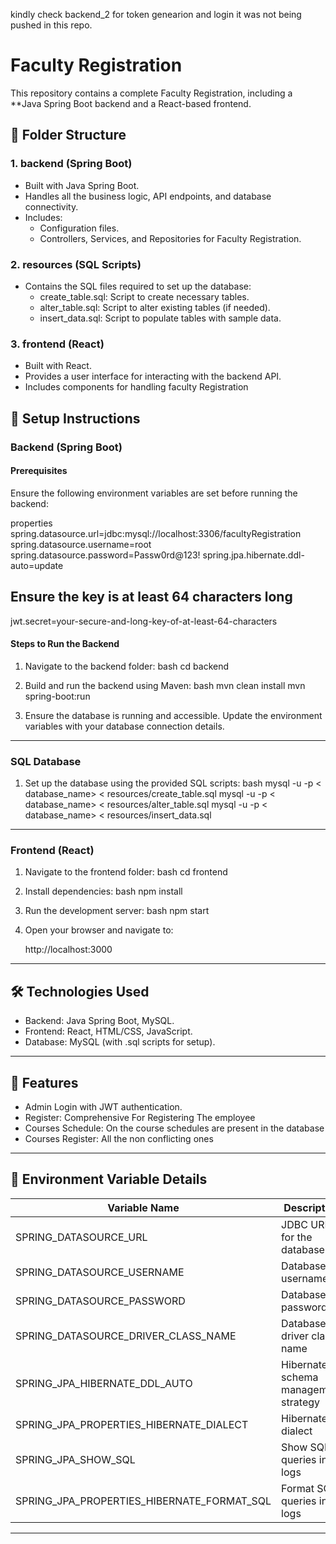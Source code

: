 kindly check  backend_2 for token genearion and login it was not being pushed in this repo.

# Faculty Registration

This repository contains a complete Faculty Registration, including a **Java Spring Boot backend and a React-based frontend.

## 📂 Folder Structure

### 1. backend (Spring Boot)
- Built with Java Spring Boot.
- Handles all the business logic, API endpoints, and database connectivity.
- Includes:
  - Configuration files.
  - Controllers, Services, and Repositories for Faculty Registration.

### 2. resources (SQL Scripts)
- Contains the SQL files required to set up the database:
  - create_table.sql: Script to create necessary tables.
  - alter_table.sql: Script to alter existing tables (if needed).
  - insert_data.sql: Script to populate tables with sample data.

### 3. frontend (React)
- Built with React.
- Provides a user interface for interacting with the backend API.
- Includes components for handling faculty Registration

## 🚀 Setup Instructions

### Backend (Spring Boot)

#### Prerequisites
Ensure the following environment variables are set before running the backend:

properties
spring.datasource.url=jdbc:mysql://localhost:3306/facultyRegistration 
spring.datasource.username=root
spring.datasource.password=Passw0rd@123!
spring.jpa.hibernate.ddl-auto=update
## Ensure the key is at least 64 characters long
jwt.secret=your-secure-and-long-key-of-at-least-64-characters





#### Steps to Run the Backend
1. Navigate to the backend folder:
   bash
   cd backend
   

2. Build and run the backend using Maven:
   bash
   mvn clean install
   mvn spring-boot:run
   

3. Ensure the database is running and accessible. Update the environment variables with your database connection details.

---

### SQL Database
1. Set up the database using the provided SQL scripts:
   bash
   mysql -u <username> -p < database_name> < resources/create_table.sql
   mysql -u <username> -p < database_name> < resources/alter_table.sql
   mysql -u <username> -p < database_name> < resources/insert_data.sql
   

---

### Frontend (React)
1. Navigate to the frontend folder:
   bash
   cd frontend
   

2. Install dependencies:
   bash
   npm install
   

3. Run the development server:
   bash
   npm start
   

4. Open your browser and navigate to:
   
   http://localhost:3000
   

---

## 🛠️ Technologies Used
- Backend: Java Spring Boot, MySQL.
- Frontend: React, HTML/CSS, JavaScript.
- Database: MySQL (with .sql scripts for setup).

---

## 📌 Features
- Admin Login with JWT authentication.
- Register: Comprehensive For Registering The employee
- Courses Schedule: On the course schedules are present in the database
- Courses Register: All the non conflicting ones 

---

## 📄 Environment Variable Details

| Variable Name                          | Description                           | Default Value                |
|----------------------------------------|---------------------------------------|------------------------------|
| SPRING_DATASOURCE_URL                | JDBC URL for the database             | jdbc:mysql://localhost:3306/facultyRegistration |
| SPRING_DATASOURCE_USERNAME           | Database username                     | (set by user)               |
| SPRING_DATASOURCE_PASSWORD           | Database password                     | (set by user)               |
| SPRING_DATASOURCE_DRIVER_CLASS_NAME  | Database driver class name            | com.mysql.cj.jdbc.Driver |
| SPRING_JPA_HIBERNATE_DDL_AUTO        | Hibernate schema management strategy  | update                    |
| SPRING_JPA_PROPERTIES_HIBERNATE_DIALECT | Hibernate dialect                   | org.hibernate.dialect.MySQL5Dialect |
| SPRING_JPA_SHOW_SQL                  | Show SQL queries in logs              | true                      |
| SPRING_JPA_PROPERTIES_HIBERNATE_FORMAT_SQL | Format SQL queries in logs        | true                      |

---

